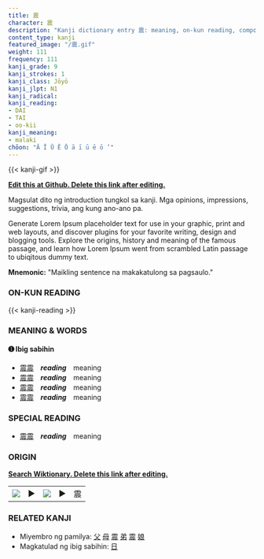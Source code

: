 ```yaml
---
title: 震
character: 震
description: "Kanji dictionary entry 震: meaning, on-kun reading, compounds, origin, related kanji"
content_type: kanji
featured_image: "/震.gif"
weight: 111
frequency: 111
kanji_grade: 9
kanji_strokes: 1
kanji_class: Jōyō
kanji_jlpt: N1
kanji_radical: 
kanji_reading: 
- DAI
- TAI
- oo-kii
kanji_meaning:
- malaki
chōon: "Ā Ī Ū Ē Ō ā ī ū ē ō ’"
---
```

[//]: # (Don't edit the line below. Kanji animated GIF code is automatically generated.)
{{< kanji-gif >}}

[//]: # (Edit below this line.)

**[Edit this at Github. Delete this link after editing.](https://github.com/tim0g/tim/tree/main/content/kanji/震/index.md)**

Magsulat dito ng introduction tungkol sa kanji. Mga opinions, impressions, suggestions, trivia, ang kung ano-ano pa.

Generate Lorem Ipsum placeholder text for use in your graphic, print and web layouts, and discover plugins for your favorite writing, design and blogging tools. Explore the origins, history and meaning of the famous passage, and learn how Lorem Ipsum went from scrambled Latin passage to ubiqitous dummy text.
 
**Mnemonic:** "Maikling sentence na makakatulong sa pagsaulo."

### ON-KUN READING

[//]: # (Don't edit the line below. ON-KUN READING code is automatically generated.)
{{< kanji-reading >}}

### MEANING & WORDS

#### ➊ **Ibig sabihin**
  - [震](../震)[震](../震)　***reading***　meaning
  - [震](../震)[震](../震)　***reading***　meaning
  - [震](../震)[震](../震)　***reading***　meaning
  - [震](../震)[震](../震)　***reading***　meaning

### SPECIAL READING
  - [震](../震)[震](../震)　***reading***　meaning

### ORIGIN

**[Search Wiktionary. Delete this link after editing.](https://wiktionary.org/wiki/震)**
<table class="kanji-table"><tr><td>
<img src="60px-震-bronze.svg.png">
</td><td>▶</td><td>
<img src="60px-震-oracle.svg.png">
</td><td>▶</td>
<td class="kanji-origin">震</td>
</tr></table>

### RELATED KANJI
- Miyembro ng pamilya: [父](../父) [母](../母) [震](../震) [弟](../弟) [震](../震) [娘](../娘)
- Magkatulad ng ibig sabihin: [日](../日)
